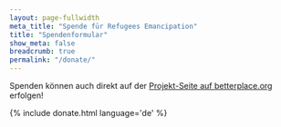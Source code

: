 ```yaml
---
layout: page-fullwidth
meta_title: "Spende für Refugees Emancipation"
title: "Spendenformular"
show_meta: false
breadcrumb: true
permalink: "/donate/"
---
```


Spenden können auch direkt auf der [Projekt-Seite auf betterplace.org](https://www.betterplace.org/de/projects/20601-internetcafes-computerkurse-fur-gefluchtete) erfolgen!

{% include donate.html language='de' %}
